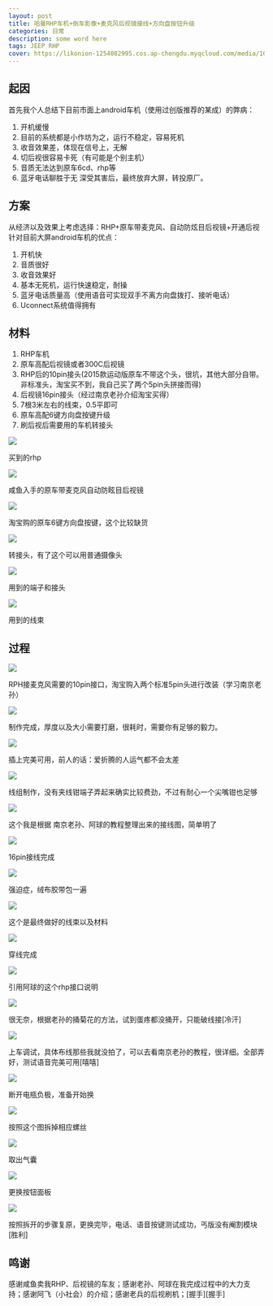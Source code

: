 ```yaml
---
layout: post
title: 哈曼RHP车机+倒车影像+麦克风后视镜接线+方向盘按钮升级
categories: 日常
description: some word here
tags: JEEP RHP
cover: https://likonion-1254082995.cos.ap-chengdu.myqcloud.com/media/1024x0_1_q87_autohomecar__wKgH6FYPuQmARu7EAAbE9O9WNJc670.jpg
---
```


## 起因

首先我个人总结下目前市面上android车机（使用过创版推荐的某成）的弊病：
1. 开机缓慢
2. 目前的系统都是小作坊为之，运行不稳定，容易死机
3. 收音效果差，体现在信号上，无解
4. 切后视很容易卡死（有可能是个别主机）
5. 音质无法达到原车6cd、rhp等
6. 蓝牙电话聊胜于无
深受其害后，最终放弃大屏，转投原厂。

## 方案
从经济以及效果上考虑选择：RHP+原车带麦克风、自动防炫目后视镜+开通后视
针对目前大屏android车机的优点：
1. 开机快
2. 音质很好
3. 收音效果好
4. 基本无死机，运行快速稳定，耐操
6. 蓝牙电话质量高（使用语音可实现双手不离方向盘拨打、接听电话）
7. Uconnect系统值得拥有

## 材料
1. RHP车机
2. 原车高配后视镜或者300C后视镜
3. RHP后的10pin接头(2015款运动版原车不带这个头，很坑，其他大部分自带。非标准头，淘宝买不到，我自己买了两个5pin头拼接而得)
4. 后视镜16pin接头（经过南京老孙介绍淘宝买得）
5. 7根3米左右的线束，0.5平即可
6. 原车高配6键方向盘按键升级
7. 刷后视后需要用的车机转接头

![](https://likonion-1254082995.cos.ap-chengdu.myqcloud.com/media/500_wKgH5VotCHeAX69IAAENTPVDXy4547.jpg)
<p class="img-instructions">买到的rhp</p>

![](https://likonion-1254082995.cos.ap-chengdu.myqcloud.com/media/500_wKgFW1otCCmAThIAAAH6BCA7p88347.jpg)
<p class="img-instructions">咸鱼入手的原车带麦克风自动防眩目后视镜</p>

![](https://likonion-1254082995.cos.ap-chengdu.myqcloud.com/media/500_wKgFVVouJNqActSbAAT4kOIJ6RM247.jpg)
<p class="img-instructions">淘宝购的原车6键方向盘按键，这个比较缺货</p>

![](https://likonion-1254082995.cos.ap-chengdu.myqcloud.com/media/500_wKjBzlouKVeAP_VjAAKx3gq_rSo024.jpg)
<p class="img-instructions">转接头，有了这个可以用普通摄像头</p>

![](https://likonion-1254082995.cos.ap-chengdu.myqcloud.com/media/500_wKjBzVotBKCAOP0SAAH22ODeCO0012.jpg)
<p class="img-instructions">用到的端子和接头</p>

![](https://likonion-1254082995.cos.ap-chengdu.myqcloud.com/media/500_wKgH0VotBKyASJR1AAVMpNcOj_M861.jpg)
<p class="img-instructions">用到的线束</p>

## 过程


![](https://likonion-1254082995.cos.ap-chengdu.myqcloud.com/media/500_wKgH41otAFmARI-yAAGc7cTUPbw865.jpg)
<p class="img-instructions">RPH接麦克风需要的10pin接口，淘宝购入两个标准5pin头进行改装（学习南京老孙）</p>

![](https://likonion-1254082995.cos.ap-chengdu.myqcloud.com/media/500_wKgH5VotAQGAbLjEAAJta4bSJAM861.jpg)
<p class="img-instructions">制作完成，厚度以及大小需要打磨，很耗时，需要你有足够的毅力。</p>

![](https://likonion-1254082995.cos.ap-chengdu.myqcloud.com/media/500_wKjBzFotAWOAeT26AAFcMelRMWg422.jpg)
<p class="img-instructions">插上完美可用，前人的话：爱折腾的人运气都不会太差</p>

![](https://likonion-1254082995.cos.ap-chengdu.myqcloud.com/media/500_wKgH3lotAfOAVQhqAAZO_cVT5n8817.jpg)
<p class="img-instructions">线组制作，没有夹线钳端子弄起来确实比较费劲，不过有耐心一个尖嘴钳也足够</p>

![](https://likonion-1254082995.cos.ap-chengdu.myqcloud.com/media/500_wKgH51otAmmADyzDAALZGj-_DX4499.jpg)
<p class="img-instructions">这个我是根据 南京老孙、阿球的教程整理出来的接线图，简单明了</p>

![](https://likonion-1254082995.cos.ap-chengdu.myqcloud.com/media/500_wKgHZVotAriASO8zAAKTSsL1LWg921.jpg)
<p class="img-instructions">16pin接线完成</p>

![](https://likonion-1254082995.cos.ap-chengdu.myqcloud.com/media/500_wKgH31otAuuAFMCoAAFhC7x81Hw618.jpg)
<p class="img-instructions">强迫症，绒布胶带包一遍</p>

![](https://likonion-1254082995.cos.ap-chengdu.myqcloud.com/media/500_wKgHy1os_6aAMpxFAAguIrWmwGo443.jpg)
<p class="img-instructions">这个是最终做好的线束以及材料</p>

![](https://likonion-1254082995.cos.ap-chengdu.myqcloud.com/media/500_wKgHzVotBp2AblchAAG3rpGVPmc893.jpg)
<p class="img-instructions">穿线完成</p>

![](https://likonion-1254082995.cos.ap-chengdu.myqcloud.com/media/500_wKgH5lotB8aASYG6AAJtUwbmk7Q880.jpg)
<p class="img-instructions">引用阿球的这个rhp接口说明</p>

![](https://likonion-1254082995.cos.ap-chengdu.myqcloud.com/media/500_wKgH21otB16AWF3wAAjl8f_vJQk922.jpg)
<p class="img-instructions">很无奈，根据老孙的捅菊花的方法，试到蛋疼都没捅开，只能破线接[冷汗]</p>

![](https://likonion-1254082995.cos.ap-chengdu.myqcloud.com/media/500_wKgH1FotA8qARHcmAAHkD6b22Og323.jpg)
<p class="img-instructions">上车调试，具体布线那些我就没拍了，可以去看南京老孙的教程，很详细。全部弄好，测试语音完美可用[嘻嘻]</p>

![](https://likonion-1254082995.cos.ap-chengdu.myqcloud.com/media/500_wKgH0VouJVuAIKE4AAK5GTSd-xs456.jpg)
<p class="img-instructions">断开电瓶负极，准备开始换</p>

![](https://likonion-1254082995.cos.ap-chengdu.myqcloud.com/media/500_wKgH4FouJXOAe5yMAAcjMEixwD8706.jpg)
<p class="img-instructions">按照这个图拆掉相应螺丝</p>

![](https://likonion-1254082995.cos.ap-chengdu.myqcloud.com/media/500_wKjBxVouJZ6Ab6QfAAKJ-ubAvvQ336.jpg)
<p class="img-instructions">取出气囊</p>

![](https://likonion-1254082995.cos.ap-chengdu.myqcloud.com/media/500_wKjBxVouJcWABvKPAAIx1FB8Nt8577.jpg)
<p class="img-instructions">更换按钮面板</p>

![](https://likonion-1254082995.cos.ap-chengdu.myqcloud.com/media/500_wKjBylouJf2Af9QSAAcry2r6js0731.jpg)
<p class="img-instructions">按照拆开的步骤复原，更换完毕，电话、语音按键测试成功，丐版没有阉割模块[胜利]</p>

## 鸣谢
感谢咸鱼卖我RHP、后视镜的车友；感谢老孙、阿球在我完成过程中的大力支持；感谢阿飞（小社会）的介绍；感谢老兵的后视刷机；[握手][握手]
